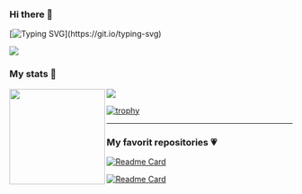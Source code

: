 ### Hi there 👋

[![Typing SVG](https://readme-typing-svg.herokuapp.com?color=AA4FFF&multiline=true&height=55&lines=I%60m+litlle+girl+from+Russia.;I+love+coding.)](https://git.io/typing-svg)

![](https://komarev.com/ghpvc/?username=AParovyshnaya&color=AA4FFF)

### My stats :metal:

<div>
  <img height="170" align="left" src="https://github-readme-stats.vercel.app/api?username=AParovyshnaya&theme=nightowl&show_icons=true" />
  <img src="https://github-readme-stats.vercel.app/api/top-langs/?username=AParovyshnaya&layout=compact" />
</div>

[![trophy](https://github-profile-trophy.vercel.app/?username=AParovyshnaya&theme=nord)](https://github.com/ryo-ma/github-profile-trophy)

---

### My favorit repositories :heartpulse:

[![Readme Card](https://github-readme-stats.vercel.app/api/pin/?username=AParovyshnaya&repo=uchislov&theme=shades-of-purple)](https://github.com/AParovyshnaya/uchislov)

[![Readme Card](https://github-readme-stats.vercel.app/api/pin/?username=AParovyshnaya&repo=Noughts-Crosses&theme=shades-of-purple)](https://github.com/AParovyshnaya/Noughts-Crosses)
